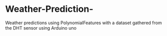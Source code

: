 # Weather-Prediction-
Weather predictions using PolynomialFeatures with a dataset gathered from the DHT sensor using Arduino uno
